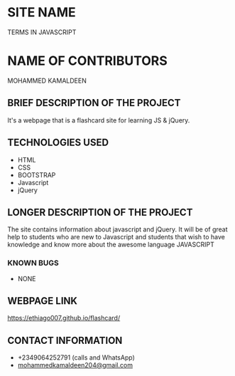 # SITE NAME
TERMS IN JAVASCRIPT
# NAME OF CONTRIBUTORS
MOHAMMED KAMALDEEN
## BRIEF DESCRIPTION OF THE PROJECT
It's a webpage that is a flashcard site for learning JS & jQuery.
## TECHNOLOGIES USED
* HTML
* CSS
* BOOTSTRAP
* Javascript
* jQuery
## LONGER DESCRIPTION OF THE PROJECT
The site contains information about javascript and jQuery. It will be of great help to students who are new to Javascript and students that wish to have knowledge and know more about the awesome language JAVASCRIPT
### KNOWN BUGS
* NONE
## WEBPAGE LINK
https://ethiago007.github.io/flashcard/
## CONTACT INFORMATION
* +2349064252791 (calls and WhatsApp)
* mohammedkamaldeen204@gmail.com